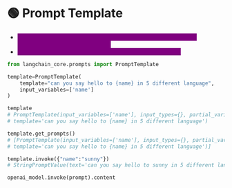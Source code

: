 # 🟢 Prompt Template

* <mark style="color:purple;background-color:purple;">**We define template with {placeholders} and also specify this placeholders in input\_varoables**</mark>
* <mark style="color:purple;background-color:purple;">**When invoking, we pass the values of this placeholders**</mark>

```python
from langchain_core.prompts import PromptTemplate

template=PromptTemplate(
    template="can you say hello to {name} in 5 different language",
    input_variables=['name']
)

template
# PromptTemplate(input_variables=['name'], input_types={}, partial_variables={},
# template='can you say hello to {name} in 5 different language')

template.get_prompts()
# [PromptTemplate(input_variables=['name'], input_types={}, partial_variables={},
# template='can you say hello to {name} in 5 different language')]

template.invoke({"name":"sunny"})
# StringPromptValue(text='can you say hello to sunny in 5 different language')

openai_model.invoke(prompt).content


```
